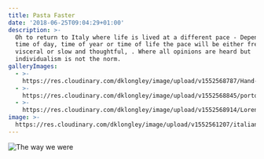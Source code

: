 ```yaml
---
title: Pasta Faster
date: '2018-06-25T09:04:29+01:00'
description: >-
  Oh to return to Italy where life is lived at a different pace - Depending on
  time of day, time of year or time of life the pace will be either frenetic and
  visceral or slow and thoughtful, . Where all opinions are heard but
  individualism is not the norm.
galleryImages:
  - >-
    https://res.cloudinary.com/dklongley/image/upload/v1552568787/Hand-Luggage-Only-8-5.jpg
  - >-
    https://res.cloudinary.com/dklongley/image/upload/v1552568845/portofino-italy-sea-coast-houses.jpg
  - >-
    https://res.cloudinary.com/dklongley/image/upload/v1552568914/Lorenzo_Quinn_Venice_Biennale_Support.jpg.1200x800_q85_crop.jpg
image: >-
  https://res.cloudinary.com/dklongley/image/upload/v1552561207/italianvillage.jpg
---
```


![The way we were](https://lh3.googleusercontent.com/-4jSZ81l0MAs/TrK8u_f8qiI/AAAAAAAAALg/TibgibMvHcgK_W5sCUSJHqPrRbdycNasQCHMYBhgL/s960/Picture%2B005_758x600.jpg)
